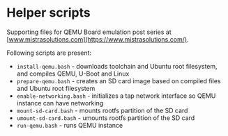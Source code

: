 # Helper scripts
Supporting files for QEMU Board emulation post series at [www.mistrasolutions.com](https://www.mistrasolutions.com/).

Following scripts are present:

- `install-qemu.bash` - downloads toolchain and Ubuntu root filesystem, and compiles QEMU, U-Boot and Linux
- `prepare-qemu.bash` - creates an SD card image based on compiled files and Ubuntu root filesystem
- `enable-networking.bash` - initializes a tap network interface so QEMU instance can have networking
- `mount-sd-card.bash` - mounts rootfs partition of the SD card
- `umount-sd-card.bash` - umounts rootfs partition of the SD card
- `run-qemu.bash` - runs QEMU instance

